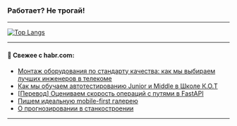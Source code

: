 ### Работает? Не трогай!

---
<!--
#### 🛠️ Technical stack:

![Java](https://img.shields.io/badge/Java-informational?logo=Oracle&style=flat&logoColor=white&color=FF4500)
![Kotlin](https://img.shields.io/badge/Kotlin-informational?logo=Kotlin&style=flat&logoColor=white&color=774D97)
![TS](https://img.shields.io/badge/TypeScript-informational?logo=typeScript&style=flat&logoColor=black&color=017acc)
![Python](https://img.shields.io/badge/Python-informational?logo=Python&style=flat&logoColor=black&color=ffdd54) <br>
![Spring](https://img.shields.io/badge/Spring-informational?logo=Spring&style=flat&logoColor=white&color=6DB33F) 
![SpringBoot](https://img.shields.io/badge/SpringBoot-informational?logo=SpringBoot&style=flat&logoColor=white&color=6DB33F)
![Nest](https://img.shields.io/badge/NestJS-informational?logo=NestJS&style=flat&logoColor=white&color=E0234E) 
![NodeJS](https://img.shields.io/badge/NodeJS-informational?logo=node.js&style=flat&logoColor=white&color=70A760)<br>
![PostgreSQL](https://img.shields.io/badge/PostgreSQL-informational?logo=PostgreSQL&style=flat&logoColor=white&color=DAA520)
![MongoDB](https://img.shields.io/badge/MongoDB-informational?logo=MongoDB&style=flat&logoColor=white&color=870000)
![Apache](https://img.shields.io/badge/Apache-informational?logo=apache&style=flat&logoColor=white&color=f74e28)

___ 
-->

<!--- #### 🛠️ : --->

[![Top Langs](https://github-readme-stats-82jvfl3w3-advtsettinggmailcoms-projects.vercel.app/api/top-langs/?username=zloylis&langs_count=10&hide_title=true&title_color=e6edf3&size_weight=0.5&count_weight=0.5&layout=compact&hide_progress=true&hide_border=true&theme=dracula)](https://github.com/zloylis)

<!---


####  :octocat:&nbsp;&nbsp; Статистика:

![GitHub stats](https://github-readme-stats-u2qms2cxw-advtsettinggmailcoms-projects.vercel.app/api?username=zloylis&show_icons=true&hide_border=true&theme=dracula&title_color=e6edf3&include_all_commits=true&count_private=true&hide_rank=false&hide_title=true&rank_icon=github)
-->
---

#### 💬 Свежее с habr.com:

<!-- BLOG-POST-LIST:START -->
- [Монтаж оборудования по стандарту качества: как мы выбираем лучших инженеров в телекоме](https://habr.com/ru/companies/rtk_service/articles/876390/?utm_source=habrahabr&utm_medium=rss&utm_campaign=876390)
- [Как мы обучаем автотестированию Junior и Middle в Школе К.О.Т](https://habr.com/ru/companies/rshb/articles/868198/?utm_source=habrahabr&utm_medium=rss&utm_campaign=868198)
- [[Перевод] Оцениваем скорость операций с путями в FastAPI](https://habr.com/ru/companies/piter/articles/876378/?utm_source=habrahabr&utm_medium=rss&utm_campaign=876378)
- [Пишем идеальную mobile-first галерею](https://habr.com/ru/articles/876202/?utm_source=habrahabr&utm_medium=rss&utm_campaign=876202)
- [О прогнозировании в станкостроении](https://habr.com/ru/articles/876376/?utm_source=habrahabr&utm_medium=rss&utm_campaign=876376)
<!-- BLOG-POST-LIST:END -->

---
